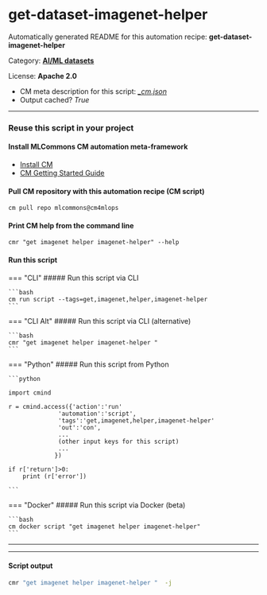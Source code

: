 # get-dataset-imagenet-helper
Automatically generated README for this automation recipe: **get-dataset-imagenet-helper**

Category: **[AI/ML datasets](..)**

License: **Apache 2.0**


* CM meta description for this script: *[_cm.json](https://github.com/mlcommons/cm4mlops/tree/main/script/get-dataset-imagenet-helper/_cm.json)*
* Output cached? *True*

---
### Reuse this script in your project

#### Install MLCommons CM automation meta-framework

* [Install CM](https://docs.mlcommons.org/ck/install)
* [CM Getting Started Guide](https://docs.mlcommons.org/ck/getting-started/)

#### Pull CM repository with this automation recipe (CM script)

```cm pull repo mlcommons@cm4mlops```

#### Print CM help from the command line

````cmr "get imagenet helper imagenet-helper" --help````

#### Run this script

=== "CLI"
    ##### Run this script via CLI

    ```bash
    cm run script --tags=get,imagenet,helper,imagenet-helper 
    ```
=== "CLI Alt"
    ##### Run this script via CLI (alternative)


    ```bash
    cmr "get imagenet helper imagenet-helper " 
    ```

=== "Python"
    ##### Run this script from Python


    ```python

    import cmind

    r = cmind.access({'action':'run'
                  'automation':'script',
                  'tags':'get,imagenet,helper,imagenet-helper'
                  'out':'con',
                  ...
                  (other input keys for this script)
                  ...
                 })

    if r['return']>0:
        print (r['error'])

    ```


=== "Docker"
    ##### Run this script via Docker (beta)

    ```bash
    cm docker script "get imagenet helper imagenet-helper" 
    ```
___


___
#### Script output
```bash
cmr "get imagenet helper imagenet-helper "  -j
```